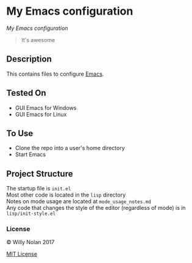 # My Emacs configuration
*My Emacs configuration*

> It's awesome

## Description
This contains files to configure [Emacs](https://www.gnu.org/software/emacs/).

## Tested On
- GUI Emacs for Windows
- GUI Emacs for Linux

## To Use
- Clone the repo into a user's home directory
- Start Emacs

## Project Structure
The startup file is `init.el`<br/>
Most other code is located in the `lisp` directory<br/>
Notes on mode usage are located at `mode_usage_notes.md`<br/>
Any code that changes the style of the editor (regardless of mode) is in `lisp/init-style.el`<br/>

### License
:copyright: Willy Nolan 2017

[MIT License](LICENSE.txt)

